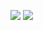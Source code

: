![](https://github-readme-stats.vercel.app/api?username=Nayyhem&show_icons=true&theme=tokyonight)
![](https://github-readme-stats.vercel.app/api/top-langs/?username=Nayyhem&layout=compact&theme=tokyonight)
